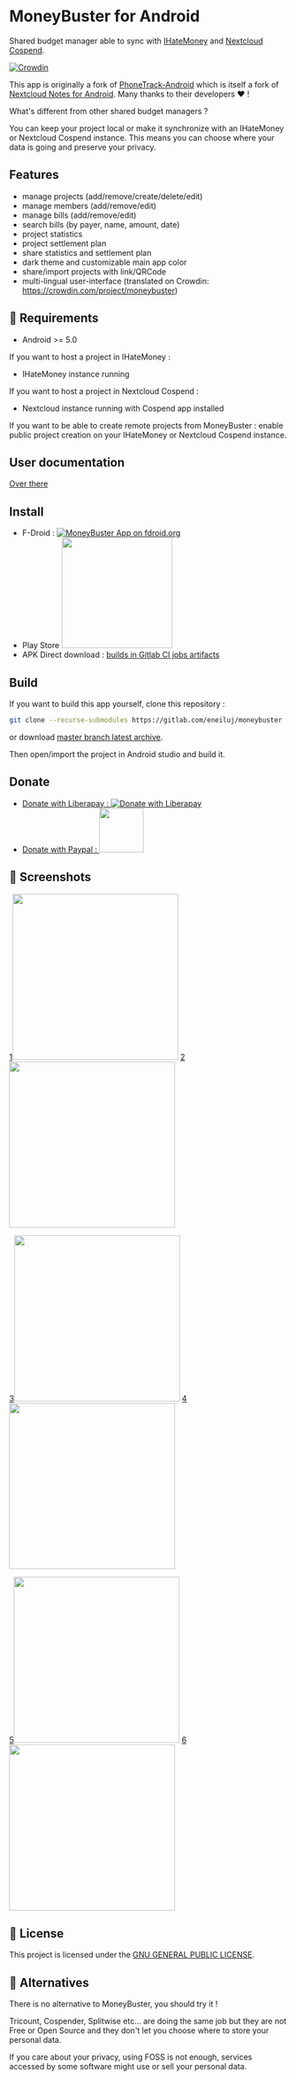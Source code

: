 # MoneyBuster for Android
Shared budget manager able to sync with [IHateMoney](https://github.com/spiral-project/ihatemoney/) and [Nextcloud Cospend](https://github.com/julien-nc/cospend-nc).

[![Crowdin](https://d322cqt584bo4o.cloudfront.net/moneybuster/localized.svg)](https://crowdin.com/project/moneybuster)

This app is originally a fork of [PhoneTrack-Android](https://gitlab.com/eneiluj/phonetrack-android/) which is itself a fork of
[Nextcloud Notes for Android](https://github.com/stefan-niedermann/nextcloud-notes).
Many thanks to their developers :heart: !

What's different from other shared budget managers ?

You can keep your project local or make it synchronize with an IHateMoney or Nextcloud Cospend instance.
This means you can choose where your data is going and preserve your privacy.

## Features
* manage projects (add/remove/create/delete/edit)
* manage members (add/remove/edit)
* manage bills (add/remove/edit)
* search bills (by payer, name, amount, date)
* project statistics
* project settlement plan
* share statistics and settlement plan
* dark theme and customizable main app color
* share/import projects with link/QRCode
* multi-lingual user-interface (translated on Crowdin: https://crowdin.com/project/moneybuster)

## :link: Requirements
* Android >= 5.0

If you want to host a project in IHateMoney :

* IHateMoney instance running

If you want to host a project in Nextcloud Cospend :

* Nextcloud instance running with Cospend app installed

If you want to be able to create remote projects from MoneyBuster : enable public project creation on your IHateMoney or Nextcloud Cospend instance.

## User documentation

[Over there](https://gitlab.com/eneiluj/moneybuster/wikis/userdoc)

## Install

* F-Droid : [![MoneyBuster App on fdroid.org](https://gitlab.com/eneiluj/moneybuster/wikis/uploads/12078870063ba70ddae219b6187bfcb7/fd.png)](https://f-droid.org/packages/net.eneiluj.moneybuster/)
* Play Store [<img src="https://gitlab.com/eneiluj/moneybuster/wikis/uploads/26dba6c5f776bab761cebf4e9543bf67/play.png" width="200"/>](https://play.google.com/store/apps/details?id=net.eneiluj.moneybuster)
* APK Direct download : [builds in Gitlab CI jobs artifacts](https://gitlab.com/eneiluj/moneybuster/pipelines)

## Build

If you want to build this app yourself, clone this repository :

``` bash
git clone --recurse-submodules https://gitlab.com/eneiluj/moneybuster
```

or download [master branch latest archive](https://gitlab.com/eneiluj/moneybuster/-/archive/master/moneybuster-master.zip).

Then open/import the project in Android studio and build it.

## Donate

* [Donate with Liberapay : ![Donate with Liberapay](https://liberapay.com/assets/widgets/donate.svg)](https://liberapay.com/eneiluj/donate)
* [Donate with Paypal : <img src="https://gitlab.com/eneiluj/moneybuster/wikis/uploads/2344c25f3f8bbb30b1527c5ad16872f3/paypal-donate-button.png" width="80"/>](https://www.paypal.com/cgi-bin/webscr?cmd=_s-xclick&hosted_button_id=66PALMY8SF5JE)


## :eyes: Screenshots
[1<img src="https://gitlab.com/eneiluj/moneybuster/wikis/uploads/169e0f613b705486b4e9c1a9ebb00ac5/1.png" width="300"/>](https://gitlab.com/eneiluj/moneybuster/wikis/uploads/169e0f613b705486b4e9c1a9ebb00ac5/1.png)
[2<img src="https://gitlab.com/eneiluj/moneybuster/wikis/uploads/0d615cbd7542968ea049d8dfa9e29f66/2.png" width="300"/>](https://gitlab.com/eneiluj/moneybuster/wikis/uploads/0d615cbd7542968ea049d8dfa9e29f66/2.png)

[3<img src="https://gitlab.com/eneiluj/moneybuster/wikis/uploads/89abab095d65b4582d18164dbc0d04a3/3.png" width="300"/>](https://gitlab.com/eneiluj/moneybuster/wikis/uploads/89abab095d65b4582d18164dbc0d04a3/3.png)
[4<img src="https://gitlab.com/eneiluj/moneybuster/wikis/uploads/25db391ad49b66ddc771872849b48241/4.png" width="300"/>](https://gitlab.com/eneiluj/moneybuster/wikis/uploads/25db391ad49b66ddc771872849b48241/4.png)

[5<img src="https://gitlab.com/eneiluj/moneybuster/wikis/uploads/22c1f04901aef50272d2211b6f542cfe/5.png" width="300"/>](https://gitlab.com/eneiluj/moneybuster/wikis/uploads/22c1f04901aef50272d2211b6f542cfe/5.png)
[6<img src="https://gitlab.com/eneiluj/moneybuster/wikis/uploads/dae06d01b9053188d08127b96e12f4aa/6.png" width="300"/>](https://gitlab.com/eneiluj/moneybuster/wikis/uploads/dae06d01b9053188d08127b96e12f4aa/6.png)

## :notebook: License
This project is licensed under the [GNU GENERAL PUBLIC LICENSE](/LICENSE).

## :twisted_rightwards_arrows: Alternatives

There is no alternative to MoneyBuster, you should try it !

Tricount, Cospender, Splitwise etc... are doing the same job but they are not
Free or Open Source and they don't let you choose where to store your personal data.

If you care about your privacy, using FOSS is not enough,
services accessed by some software might use or sell your personal data.
